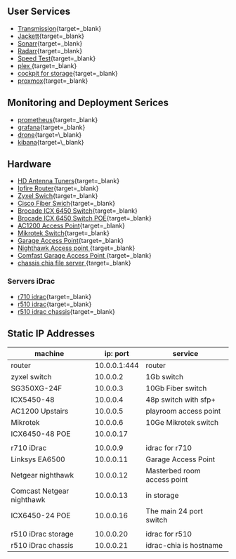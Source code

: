 
## User Services

- [Transmission](http://dockerhost:9091){target=\_blank}
- [Jackett](http://dockerhost:9117){target=\_blank}
- [Sonarr](http://dockerhost:8989){target=\_blank}
- [Radarr](http://dockerhost:7878){target=\_blank}
- [Speed Test](http://dockerhost:12080){target=\_blank}
- [plex ](http://plexbox:32400){target=\_blank}
- [cockpit for storage](https://storage:9090){target=\_blank}
- [proxmox](https://proxmox:8006){target=\_blank}

## Monitoring and Deployment Serices

- [prometheus](http://prom.mattsnoby.com){target=\_blank}
- [grafana](http://grafana.mattsnoby.com){target=\_blank}
- [drone](https://drone.mattsnoby.com:){target=\_blank}
- [kibana](http://kibana.mattsnoby.com:){target=\_blank}


## Hardware

- [HD Antenna Tuners](http://my.hdhomerun.com/#tab-2){target=\_blank}
- [Ipfire Router](https://10.0.0.1:444){target=\_blank}
- [Zyxel Swich](https://10.0.0.2){target=\_blank}
- [Cisco Fiber Swich](https://10.0.0.3){target=\_blank}
- [Brocade ICX 6450 Switch](http://10.0.0.4){target=\_blank}
- [Brocade ICX 6450 Switch POE](http://10.0.0.253){target=\_blank}
- [AC1200 Access Point](https://10.0.0.5){target=\_blank}
- [Mikrotek Switch](https://10.0.0.6){target=\_blank}
- [Garage Access Point](https://10.0.0.11){target=\_blank}
- [Nighthawk Access point ](https://10.0.0.12){target=\_blank}
- [Comfast Garage Access Point ](http://10.0.0.13){target=\_blank}
- [chassis chia file server  ](http://10.0.0.22){target=\_blank}


### Servers iDrac

- [r710 idrac](https://10.0.0.9){target=\_blank}
- [r510 idrac](https://10.0.0.20){target=\_blank}
- [r510 idrac chassis](https://10.0.0.21){target=\_blank}

## Static IP Addresses

| machine                  | ip: port     | service                     |
| ------------------------ | ------------ | --------------------------- |
| router                   | 10.0.0.1:444 | router                      |
| zyxel switch             | 10.0.0.2     | 1Gb switch                  |
| SG350XG-24F              | 10.0.0.3     | 10Gb Fiber switch           |
| ICX5450-48               | 10.0.0.4     | 48p switch with sfp+        |
| AC1200 Upstairs          | 10.0.0.5     | playroom access point       |
| Mikrotek                 | 10.0.0.6     | 10Ge Mikrotek switch        |
| ICX6450-48 POE           | 10.0.0.17    |                             |
|                          |              |                             |
| r710 iDrac               | 10.0.0.9     | idrac for r710              |
| Linksys EA6500           | 10.0.0.11    | Garage Access Point         |
| Netgear nighthawk        | 10.0.0.12    | Masterbed room access point |
| Comcast Netgear nighthawk| 10.0.0.13    | in storage                  |
| ICX6450-24 POE           | 10.0.0.16    | The main 24 port switch     |
|                          |              |                             |
| r510 iDrac  storage      | 10.0.0.20    | idrac for r510              |
| r510 iDrac  chassis      | 10.0.0.21    | idrac-chia is hostname      |
